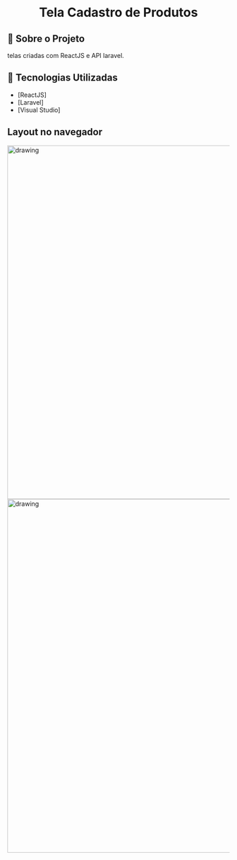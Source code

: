 <h1 align="center">
    <br>Tela Cadastro de Produtos<br/>
</h1>

## :bookmark: Sobre o Projeto

telas criadas com ReactJS e API laravel.

## :rocket: Tecnologias Utilizadas

- [ReactJS]
- [Laravel]
- [Visual Studio]

## Layout no navegador


<img src="https://github.com/user-attachments/assets/77320a76-d25e-49e1-ba26-4c4cedd63e0e" alt="drawing" width="800"/>
<img src="https://github.com/user-attachments/assets/2bfa9ea6-9de3-4988-b42b-de88ee70eae5" alt="drawing" width="800"/>







